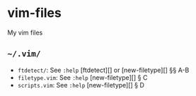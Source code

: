 vim-files
=========

My vim files

`~/.vim/`
--------

- `ftdetect/`: See `:help` [ftdetect][] or [new-filetype][] §§ A-B
- `filetype.vim`: See `:help` [new-filetype][] § C
- `scripts.vim`: See `:help` [new-filetype][] § D
